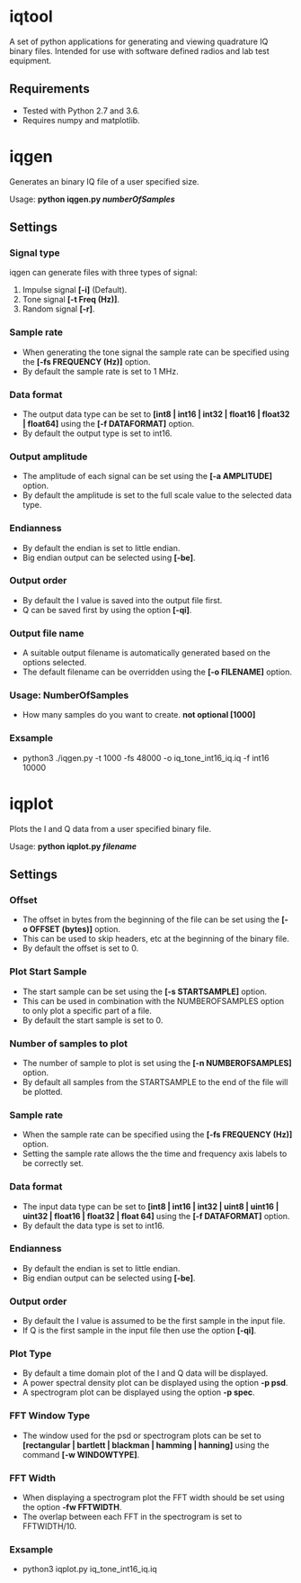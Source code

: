# iqtool
A set of python applications for generating and viewing quadrature IQ binary files. 
Intended for use with software defined radios and lab test equipment.

## Requirements
* Tested with Python 2.7 and 3.6.
* Requires numpy and matplotlib.

# iqgen
Generates an binary IQ file of a user specified size.

Usage: **python iqgen.py *numberOfSamples***

## Settings
### Signal type
iqgen can generate files with three types of signal:
1. Impulse signal **[-i]** (Default).
2. Tone signal **[-t Freq (Hz)]**.
3. Random signal **[-r]**.

### Sample rate
* When generating the tone signal the sample rate can be specified using the **[-fs FREQUENCY (Hz)]** option.
* By default the sample rate is set to 1 MHz.

### Data format
* The output data type can be set to **[int8 | int16 | int32 | float16 | float32 | float64]** using the **[-f DATAFORMAT]** option.
* By default the output type is set to int16.

### Output amplitude
* The amplitude of each signal can be set using the **[-a AMPLITUDE]** option.
* By default the amplitude is set to the full scale value to the selected data type.

### Endianness
* By default the endian is set to little endian.
* Big endian output can be selected using **[-be]**.

### Output order
* By default the I value is saved into the output file first.
* Q can be saved first by using the option **[-qi]**.

### Output file name
* A suitable output filename is automatically generated based on the options selected.
* The default filename can be overridden using the **[-o FILENAME]** option. 

### Usage: NumberOfSamples
* How many samples do you want to create. **not optional [1000]**

### Exsample
* python3 ./iqgen.py -t 1000 -fs 48000 -o iq_tone_int16_iq.iq -f int16 10000

# iqplot
Plots the I and Q data from a user specified binary file.

Usage: **python iqplot.py *filename***

## Settings
### Offset
* The offset in bytes from the beginning of the file can be set using the **[-o OFFSET (bytes)]** option.
* This can be used to skip headers, etc at the beginning of the binary file.
* By default the offset is set to 0.

### Plot Start Sample
* The start sample can be set using the **[-s STARTSAMPLE]** option.
* This can be used in combination with the NUMBEROFSAMPLES option to only plot a specific part of a file.
* By default the start sample is set to 0.

### Number of samples to plot
* The number of sample to plot is set using the **[-n NUMBEROFSAMPLES]** option.
* By default all samples from the STARTSAMPLE to the end of the file will be plotted.

### Sample rate
* When the sample rate can be specified using the **[-fs FREQUENCY (Hz)]** option.
* Setting the sample rate allows the the time and frequency axis labels to be correctly set.

### Data format
* The input data type can be set to **[int8 | int16 | int32 | uint8 | uint16 | uint32 | float16 | float32 | float 64]** using the **[-f DATAFORMAT]** option.
* By default the data type is set to int16.

### Endianness
* By default the endian is set to little endian.
* Big endian output can be selected using **[-be]**.

### Output order
* By default the I value is assumed to be the first sample in the input file.
* If Q is the first sample in the input file then use the option **[-qi]**.

### Plot Type
* By default a time domain plot of the I and Q data will be displayed.
* A power spectral density plot can be displayed using the option **-p psd**.
* A spectrogram plot can be displayed using the option **-p spec**.

### FFT Window Type
* The window used for the psd or spectrogram plots can be set to **[rectangular | bartlett | blackman | hamming | hanning]** using the command **[-w WINDOWTYPE]**.

### FFT Width
* When displaying a spectrogram plot the FFT width should be set using the option **-fw FFTWIDTH**.
* The overlap between each FFT in the spectrogram is set to FFTWIDTH/10.
### Exsample
* python3 iqplot.py iq_tone_int16_iq.iq

